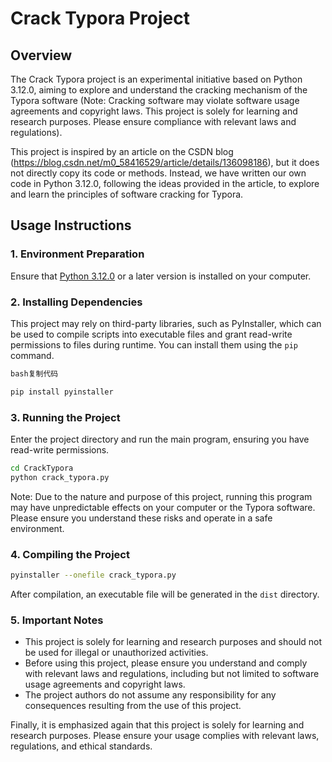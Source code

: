# Crack Typora Project

## Overview

The Crack Typora project is an experimental initiative based on Python 3.12.0, aiming to explore and understand the cracking mechanism of the Typora software (Note: Cracking software may violate software usage agreements and copyright laws. This project is solely for learning and research purposes. Please ensure compliance with relevant laws and regulations).

This project is inspired by an article on the CSDN blog (https://blog.csdn.net/m0_58416529/article/details/136098186), but it does not directly copy its code or methods. Instead, we have written our own code in Python 3.12.0, following the ideas provided in the article, to explore and learn the principles of software cracking for Typora.

## Usage Instructions

### 1. Environment Preparation

Ensure that [Python 3.12.0](https://www.python.org/downloads/) or a later version is installed on your computer.

### 2. Installing Dependencies

This project may rely on third-party libraries, such as PyInstaller, which can be used to compile scripts into executable files and grant read-write permissions to files during runtime. You can install them using the `pip` command.

```bash
bash复制代码

pip install pyinstaller
```

### 3. Running the Project

Enter the project directory and run the main program, ensuring you have read-write permissions.

```bash
cd CrackTypora  
python crack_typora.py
```

Note: Due to the nature and purpose of this project, running this program may have unpredictable effects on your computer or the Typora software. Please ensure you understand these risks and operate in a safe environment.

### 4. Compiling the Project

```bash
pyinstaller --onefile crack_typora.py
```

After compilation, an executable file will be generated in the `dist` directory.

### 5. Important Notes

- This project is solely for learning and research purposes and should not be used for illegal or unauthorized activities.
- Before using this project, please ensure you understand and comply with relevant laws and regulations, including but not limited to software usage agreements and copyright laws.
- The project authors do not assume any responsibility for any consequences resulting from the use of this project.

Finally, it is emphasized again that this project is solely for learning and research purposes. Please ensure your usage complies with relevant laws, regulations, and ethical standards.